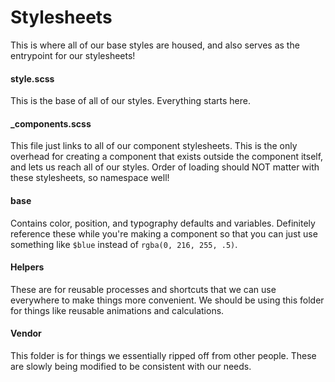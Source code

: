 Stylesheets
=========

This is where all of our base styles are housed, and also serves as the entrypoint for our stylesheets!

#### style.scss
This is the base of all of our styles. Everything starts here.

#### _components.scss
This file just links to all of our component stylesheets. This is the only overhead for creating a component that exists outside the component itself, and lets us reach all of our styles. Order of loading should NOT matter with these stylesheets, so namespace well!

#### base
Contains color, position, and typography defaults and variables. Definitely reference these while you're making a component so that you can just use something like `$blue` instead of `rgba(0, 216, 255, .5)`.

#### Helpers
These are for reusable processes and shortcuts that we can use everywhere to make things more convenient. We should be using this folder for things like reusable animations and calculations.

#### Vendor
This folder is for things we essentially ripped off from other people. These are slowly being modified to be consistent with our needs.

